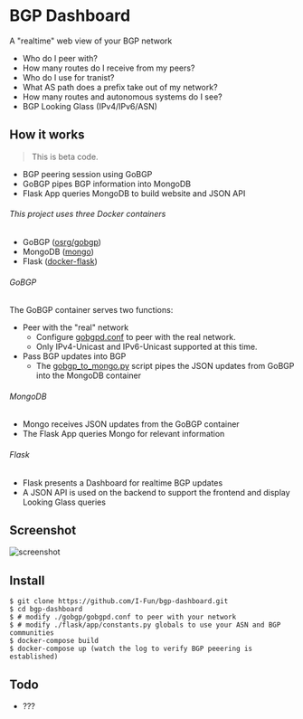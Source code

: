 BGP Dashboard
=============

A "realtime" web view of your BGP network

- Who do I peer with?
- How many routes do I receive from my peers?
- Who do I use for tranist?
- What AS path does a prefix take out of my network?
- How many routes and autonomous systems do I see?
- BGP Looking Glass (IPv4/IPv6/ASN)


How it works
---------
> This is beta code.
- BGP peering session using GoBGP
- GoBGP pipes BGP information into MongoDB
- Flask App queries MongoDB to build website and JSON API

###### This project uses three Docker containers
- GoBGP ([osrg/gobgp](https://hub.docker.com/r/osrg/gobgp/))
- MongoDB ([mongo](https://hub.docker.com/_/mongo/))
- Flask ([docker-flask](https://hub.docker.com/r/p0bailey/docker-flask/))

###### GoBGP
The GoBGP container serves two functions:
- Peer with the "real" network
  - Configure [gobgpd.conf](https://github.com/rhicks/bgp-dash/blob/master/gobgp/gobgpd.conf) to peer with the real network.
  - Only IPv4-Unicast and IPv6-Unicast supported at this time.
- Pass BGP updates into BGP
  - The [gobgp_to_mongo.py](https://github.com/rhicks/bgp-dash/blob/master/gobgp_to_mongo.py) script pipes the JSON updates from GoBGP into the MongoDB container

###### MongoDB
- Mongo receives JSON updates from the GoBGP container
- The Flask App queries Mongo for relevant information

###### Flask
- Flask presents a Dashboard for realtime BGP updates
- A JSON API is used on the backend to support the frontend and display Looking Glass queries


Screenshot
---------
![screenshot](bgp-dashboard.png)


Install
---------
```
$ git clone https://github.com/I-Fun/bgp-dashboard.git
$ cd bgp-dashboard
$ # modify ./gobgp/gobgpd.conf to peer with your network
$ # modify ./flask/app/constants.py globals to use your ASN and BGP communities
$ docker-compose build
$ docker-compose up (watch the log to verify BGP peeering is established)
```


Todo
---------
- ???

